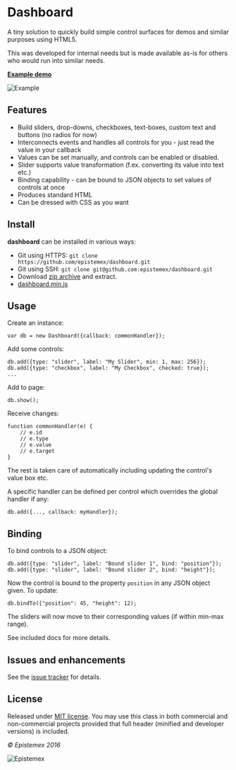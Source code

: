 ﻿﻿Dashboard
=========

A tiny solution to quickly build simple control surfaces for demos and 
similar purposes using HTML5.

This was developed for internal needs but is made available as-is for
others who would run into similar needs.

**[Example demo](http://epistemex.github.io/dashboard/)**

![Example](http://i.imgur.com/vgn7Bv8.png)


Features
--------

- Build sliders, drop-downs, checkboxes, text-boxes, custom text and buttons (no radios for now)
- Interconnects events and handles all controls for you - just read the value in your callback
- Values can be set manually, and controls can be enabled or disabled.
- Slider supports value transformation (f.ex. converting its value into text etc.)
- Binding capability - can be bound to JSON objects to set values of controls at once
- Produces standard HTML
- Can be dressed with CSS as you want


Install
-------

**dashboard** can be installed in various ways:

- Git using HTTPS: `git clone https://github.com/epistemex/dashboard.git`
- Git using SSH: `git clone git@github.com:epistemex/dashboard.git`
- Download [zip archive](https://github.com/epistemex/dashboard/archive/master.zip) and extract.
- [dashboard.min.js](https://raw.githubusercontent.com/epistemex/dashboard/master/dashboard.min.js)

	
Usage
-----

Create an instance:

	var db = new Dashboard({callback: commonHandler});
	
Add some controls:

	db.add({type: "slider", label: "My Slider", min: 1, max: 256}); 
	db.add({type: "checkbox", label: "My Checkbox", checked: true}); 
	...
	
Add to page:

	db.show();

Receive changes:

    function commonHandler(e) {
		// e.id
		// e.type
		// e.value
		// e.target
    }

The rest is taken care of automatically including updating the control's
value box etc.

A specific handler can be defined per control which overrides the global 
handler if any:

	db.add({..., callback: myHandler}); 

Binding
-------

To bind controls to a JSON object:

	db.add({type: "slider", label: "Bound slider 1", bind: "position"}); 
	db.add({type: "slider", label: "Bound slider 2", bind: "height"}); 

Now the control is bound to the property `position` in any JSON object given.
To update:

	db.bindTo({"position": 45, "height": 12);
	
The sliders will now move to their corresponding values (if within min-max range).

See included docs for more details.


Issues and enhancements
-----------------------

See the [issue tracker](https://github.com/epistemex/dashboard/issues) for details.


License
-------

Released under [MIT license](http://choosealicense.com/licenses/mit/). You may use this class in both commercial and non-commercial projects provided that full header (minified and developer versions) is included.


*&copy; Epistemex 2016*
 
![Epistemex](http://i.imgur.com/wZSsyt8.png)
